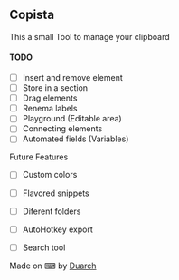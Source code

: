 

##  Copista

This a small Tool to manage your clipboard

#### TODO
- [ ] Insert and remove element
- [ ] Store in a section
- [ ] Drag elements
- [ ] Renema labels
- [ ] Playground (Editable area)
- [ ] Connecting elements
- [ ] Automated fields (Variables)

Future Features
- [ ] Custom colors
- [ ] Flavored snippets
- [ ] Diferent folders
- [ ] AutoHotkey export 
- [ ] Search tool 


 <div class="text-right text-muted">
            <span>Made on &#x2328; by <a href="https://github.com/duarch/" target="_blank">Duarch</a></span>
        </div>
